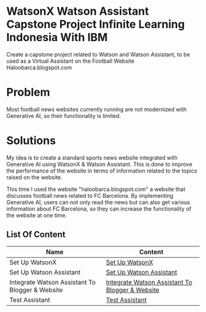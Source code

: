 # WatsonX Watson Assistant Capstone Project Infinite Learning Indonesia With IBM
Create a capstone project related to Watson and Watson Assistant, to be used as a Virtual Assistant on the Football Website Haloobarca.blogspot.com

# Problem
Most football news websites currently running are not modernized with Generative AI, so their functionality is limited.

# Solutions
My idea is to create a standard sports news website integrated with Generative AI using WatsonX & Watson Assistant. This is done to improve the performance of the website in terms of information related to the topics raised on the website.

This time I used the website "haloobarca.blogspot.com" a website that discusses football news related to FC Barcelona. By implementing Generative AI, users can not only read the news but can also get various information about FC Barcelona, ​​so they can increase the functionality of the website at one time.

## List Of Content
| Name | Content |
| --- | --- |
| Set Up WatsonX | [Set Up WatsonX](Set_Up_WatsonX.md)
| Set Up Watson Assistant | [Set Up Watson Assistant](Set_Up_Watson_Assistant.md)
| Integrate Watson Assistant To Blogger & Website | [Integrate Watson Assistant To Blogger & Website](Integrate_Watson_Assistant_To_Blogger_&_Website.md)
| Test Assistant | [Test Assistant](Test_Assistant.md)
